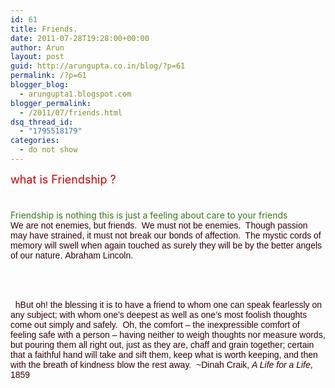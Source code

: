 ```yaml
---
id: 61
title: Friends.
date: 2011-07-28T19:28:00+00:00
author: Arun
layout: post
guid: http://arungupta.co.in/blog/?p=61
permalink: /?p=61
blogger_blog:
  - arungupta1.blogspot.com
blogger_permalink:
  - /2011/07/friends.html
dsq_thread_id:
  - "1795518179"
categories:
  - do not show
---
```

<div dir="ltr" style="text-align: left;" trbidi="on">
  <span style="color: #cc0000; font-size: large;">what is Friendship ?</span><br /><span style="color: #cc0000; font-size: large;"><br /></span><br /><span style="color: #38761d;">Friendship is nothing this is just a feeling about care to your friends </span><br /><span style="color: #330000; font-family: georgia, 'bookman old style', 'palatino linotype', 'book antiqua', palatino, 'trebuchet ms', helvetica, garamond, sans-serif, arial, verdana, 'avante garde', 'century gothic', 'comic sans ms', times, 'times new roman', serif;">We are not enemies, but friends.  We must not be enemies.  Though passion may have strained, it must not break our bonds of affection.  The mystic cords of memory will swell when again touched as surely they will be by the better angels of our nature. Abraham Lincoln.</span><br /><span style="color: #330000; font-family: georgia, 'bookman old style', 'palatino linotype', 'book antiqua', palatino, 'trebuchet ms', helvetica, garamond, sans-serif, arial, verdana, 'avante garde', 'century gothic', 'comic sans ms', times, 'times new roman', serif;"><br /></span><br /><span style="color: #330000; font-family: georgia, 'bookman old style', 'palatino linotype', 'book antiqua', palatino, 'trebuchet ms', helvetica, garamond, sans-serif, arial, verdana, 'avante garde', 'century gothic', 'comic sans ms', times, 'times new roman', serif;"><br /></span></p> 
  
  <div style="clear: both; text-align: center;">
  </div>
  
  <p>
    <span style="color: #330000; font-family: georgia, 'bookman old style', 'palatino linotype', 'book antiqua', palatino, 'trebuchet ms', helvetica, garamond, sans-serif, arial, verdana, 'avante garde', 'century gothic', 'comic sans ms', times, 'times new roman', serif;">  h</span><span style="color: #330000; font-family: georgia, 'bookman old style', 'palatino linotype', 'book antiqua', palatino, 'trebuchet ms', helvetica, garamond, sans-serif, arial, verdana, 'avante garde', 'century gothic', 'comic sans ms', times, 'times new roman', serif;">But oh! the blessing it is to have a friend to whom one can speak fearlessly on any subject; with whom one&#8217;s deepest as well as one&#8217;s most foolish thoughts come out simply and safely.  Oh, the comfort &#8211; the inexpressible comfort of feeling safe with a person &#8211; having neither to weigh thoughts nor measure words, but pouring them all right out, just as they are, chaff and grain together; certain that a faithful hand will take and sift them, keep what is worth keeping, and then with the breath of kindness blow the rest away.  ~Dinah Craik, <i>A Life for a Life</i>, 1859</span></div>